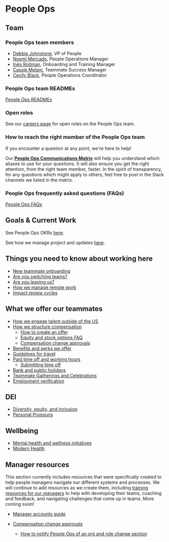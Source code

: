 # People Ops

## Team

### People Ops team members

- [Debbie Johnstone](../company/team/index.md#debbie-johnstone), VP of People
- [Noemi Mercado](../company/team/index.md#noemi-mercado), People Operations Manager
- [Inés Roitman](../company/team/index.md#in%c3%a9s-roitman), Onboarding and Training Manager
- [Cassie Melani](../company/team/index.md#cassie-melani), Teammate Success Manager
- [Cecily Black](../company/team/index.md#cecily-black), People Operations Coordinator

### People Ops team READMEs

[People Ops READMEs](people-ops-bios.md)

### Open roles

See our [careers page](https://boards.greenhouse.io/sourcegraph91) for open roles on the People Ops team.

### How to reach the right member of the People Ops team

If you encounter a question at any point, we're here to help!

Our **[People Ops Communications Matrix](https://docs.google.com/spreadsheets/d/1JItBWbfKV9lr-LAmE19I0JMvu3Cvh0AdrEHDv-r1E2w/edit#gid=0)** will help you understand which aliases to use for your questions. It will also ensure you get the right attention, from the right team member, faster. In the spirit of transparency, for any questions which might apply to others, feel free to post in the Slack channels we listed in the matrix.

### People Ops frequently asked questions (FAQs)

[People Ops FAQs](people-ops-faqs.md)

## Goals & Current Work

See People Ops OKRs [here](../company/goals/2022_q3.md#people-ops).

See how we manage project and updates [here](people-ops-project-management.md).

## Things you need to know about working here

- [New teammate onboarding](onboarding/index.md)
- [Are you switching teams?](switching-teams.md)
- [Are you leaving us?](leaving.md)
- [How we manage remote work](../company/remote/index.md)
- [Impact review cycles](impact-reviews.md)

## What we offer our teammates

- [How we engage talent outside of the US](how-we-engage-talent-outside-the-us/index.md)
- [How we structure compensation](compensation/index.md)
  - [How to create an offer](compensation/offers.md)
  - [Equity and stock options FAQ](compensation/equity-faq.md)
  - [Compensation change approvals](compensation/compensation-change-approvals.md)
- [Benefits and perks we offer](benefits-and-perks.md)
- [Guidelines for travel](../finance/travel.md)
- [Paid time off and working hours](paid-time-off-and-working-hours.md)
  - [Submitting time off](submitting-time-off.md)
- [Bank and public holidays](holidays.md)
- [Teammate Gatherings and Celebrations](celebrate.md)
- [Employment verification](employment_verification.md)

## DEI

- [Diversity, equity, and inclusion](../communication/dei.md)
- [Personal Pronouns](personal-pronouns.md)

## Wellbeing

- [Mental health and wellness initiatives](mental-health.md)
- [Modern Health](modern-health.md)

## Manager resources

This section currently includes resources that were specifically created to help people managers navigate our different systems and processes. We will continue to add resources as we create them, including [training resources for our managers](../company/goals/2022_q3.md#people-ops) to help with developing their teams, coaching and feedback, and navigating challenges that come up in teams. More coming soon!

- [Manager accounts guide](manager-guide.md)

- [Compensation change approvals](compensation/compensation-change-approvals.md)

  - [How to notify People Ops of an org and role change section](manager-guide.md##how-to-notify-people-ops-of-an-org-and-role-change)
